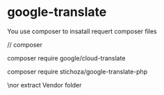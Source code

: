 # google-translate
You use composer to insatall requert composer files 

// composer

composer require google/cloud-translate

composer require stichoza/google-translate-php


\nor extract Vendor folder 
